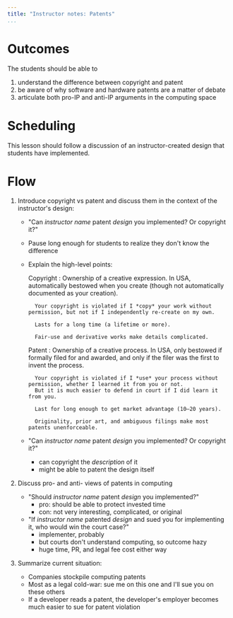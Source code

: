 ```yaml
---
title: "Instructor notes: Patents"
...
```



# Outcomes
The students should be able to

1. understand the difference between copyright and patent
2. be aware of why software and hardware patents are a matter of debate
3. articulate both pro-IP and anti-IP arguments in the computing space

# Scheduling
This lesson should follow a discussion of an instructor-created design that students have implemented.

# Flow
1.  Introduce copyright vs patent and discuss them in the context of the instructor's design:

    - "Can *instructor name* patent *design* you implemented? Or copyright it?"
    - Pause long enough for students to realize they don't know the difference
    - Explain the high-level points:
        
        Copyright
        :   Ownership of a creative expression.
            In USA, automatically bestowed when you create (though not automatically documented as your creation).
                        
            Your copyright is violated if I *copy* your work without permission, but not if I independently re-create on my own.
            
            Lasts for a long time (a lifetime or more).
            
            Fair-use and derivative works make details complicated.
        
        Patent
        :   Ownership of a creative process.
            In USA, only bestowed if formally filed for and awarded,
            and only if the filer was the first to invent the process.
            
            Your copyright is violated if I *use* your process without permission, whether I learned it from you or not.
            But it is much easier to defend in court if I did learn it from you.
            
            Last for long enough to get market advantage (10–20 years).
            
            Originality, prior art, and ambiguous filings make most patents unenforceable.
            
    - "Can *instructor name* patent *design* you implemented? Or copyright it?"
        - can copyright the *description* of it
        - might be able to patent the design itself

2. Discuss pro- and anti- views of patents in computing
    
    - "Should *instructor name* patent *design* you implemented?"
        - pro: should be able to protect invested time
        - con: not very interesting, complicated, or original
    - "If *instructor name* patented *design* and sued you for implementing it, who would win the court case?"
        - implementer, probably
        - but courts don't understand computing, so outcome hazy
        - huge time, PR, and legal fee cost either way

3. Summarize current situation:
    
    - Companies stockpile computing patents
    - Most as a legal cold-war: sue me on this one and I'll sue you on these others
    - If a developer reads a patent, the developer's employer becomes much easier to sue for patent violation
